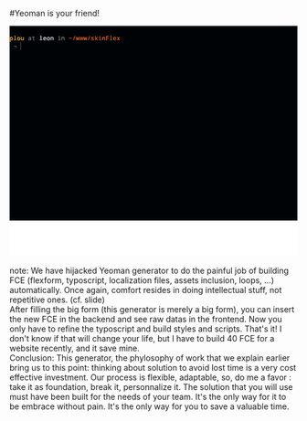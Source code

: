 <!-- .slide: data-breadcrumb="typo3,skinFlex,Yo : best friends forever" -->
#Yeoman is your friend!
<div style="position: relative;">
  <img src="img/logo-yeoman.png" width="720" alt=""/>
  <img src="img/demo-custom.gif" width="720" alt="" class="fragment fade-in" style="position: absolute; top: 0; bottom: 0; left: 0; right: 0;"/>
</div>

note:
  We have hijacked Yeoman generator to do the painful job of building FCE (flexform, typoscript, localization files, assets inclusion, loops, ...) automatically. Once again, comfort resides in doing intellectual stuff, not repetitive ones. (cf. slide)<br /> After filling the big form (this generator is merely a big form), you can insert the new FCE in the backend and see raw datas in the frontend. Now you only have to refine the typoscript and build styles and scripts. That's it! I don't know if that will change your life, but I have to build 40 FCE for a website recently, and it save mine.<br />
  Conclusion: This generator, the phylosophy of work that we explain earlier bring us to this point: thinking about solution to avoid lost time is a very cost effective investment. Our process is flexible, adaptable, so, do me a favor : take it as foundation, break it, personnalize it. The solution that you will use must have been built for the needs of your team. It's the only way for it to be embrace without pain. It's the only way for you to save a valuable time.
